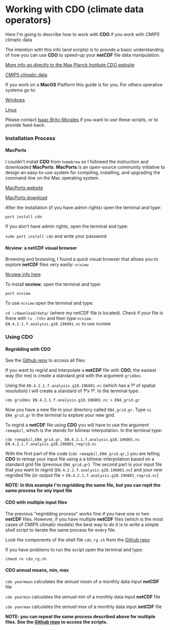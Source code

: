 # Working with CDO (climate data operators)

Here I'm going to describe how to work with **CDO** if you work with *CMIP5* climatic data

The intention with this info (and scripts) is to provide a basic understanding of how you can use **CDO** to speed-up your **netCDF** file data manipulation. 

[More info go directly to the Max Planck Institute CDO website](https://code.mpimet.mpg.de/projects/cdo/)

[CMIP5 climatic data](https://esgf-node.llnl.gov/projects/esgf-llnl/)

If you work on a **MacOS** Platform this guide is for you. For others operative systems go to:

[Windows](https://code.mpimet.mpg.de/projects/cdo/wiki/Win32)

[Linux](https://code.mpimet.mpg.de/projects/cdo/wiki/Linux_Platform)

Please contact [Isaac Brito-Morales](i.britomorales@uq.edu.au) if you want to use these scripts, or to provide feed-back.

### Installation Process 

#### MacPorts

I couldn't install **CDO** from `homebrew` so I followed the instruction and downloaded **MacPorts**. **MacPorts** is an open-source community initiative to design an easy-to-use system for compiling, installing, and upgrading the command-line on the Mac operating system. 

[MacPorts website](https://www.macports.org/index.php)

[MacPorts download](https://www.macports.org/install.php)

After the installation (if you have admin rights) open the terminal and type:

  `port install cdo`

If you don't have admin rights, open the terminal and type:

  `sudo port install cdo` and write your password

#### Ncview: a netCDF visual browser

Browsing and browsing, I found a quick visual browser that allows you to explore **netCDF** files very easily: `ncview` 

[Ncview info here](http://meteora.ucsd.edu/~pierce/ncview_home_page.html)

To install **ncview**, open the terminal and type:

  `port ncview`
  
To use `ncview` open the terminal and type:

  `cd ~/download/data/` (where my netCDF file is located).
  Check if your file is there with
  `ls -lthr` 
  and then type `ncview EN.4.2.1.f.analysis.g10.196001.nc` to use ncview 

### Using CDO

#### Regridding with CDO

See the [Github repo](https://github.com/IsaakBM/CDO-climate-data-operators-) to access all files.

If you want to regrid and interpolate a **netCDF** file with **CDO**, the easiest way (for me) is create a standard grid with the argument `griddes`.

  Using the `EN.4.2.1.f.analysis.g10.196001.nc` (which has a 1º of spatial resolution) I will create a standard of 1ºx 1º. In the terminal type:
  
  `cdo griddes EN.4.2.1.f.analysis.g10.196001.nc > EN4_grid.gr`
  
  Now you have a new file in your directory called `EN4_grid.gr`. Type `vi EN4_grid.gr` in the terminal to explore your new grid. 
  
  To regrid a **netCDF** file using **CDO** you will have to use the argument `remapbil`, which is the stands for bilinear interpolation. In the   terminal type: 
  
  `cdo remapbil,EN4_grid.gr, EN.4.2.1.f.analysis.g10.196001.nc EN.4.2.1.f.analysis.g10.196001_regrid.nc`
  
  With the first part of the code (`cdo remapbil,EN4_grid.gr,`) you are telling **CDO** to remap your input file using a a bilinear interpolation   based on a standard grid file (previous `EN4_grid.gr`). The second part is your input file that you want to regrid (`EN.4.2.1.f.analysis.g10.196001.nc`) and your *new* regrided file (or output file  = `EN.4.2.1.f.analysis.g10.196001_regrid.nc`)

  **NOTE: In this example I'm regridding the same file, but you can repit the same process for any input file**

#### CDO with multiple input files

The previous "regridding process" works fine if you have one or two **netCDF** files. However, if you have multiple **netCDF** files (which is the most cases of CMIP5 climatic models) the best way to do it is to write a simple *shell* script to iterate the same process for every file.

  Look the components of the shell file `cdo_rg.sh` from the [Github repo](https://github.com/IsaakBM/CDO-climate-data-operators-) 
  
  If you have problems to run the script open the terminal and type: 
  
  `chmod +x cdo_rg.sh`
  
#### CDO annual means, min, max

  `cdo yearmean` calculates the *annual mean* of a monthly data input **netCDF** file
  
  `cdo yearmin` calculates the *annual min* of a monthly data input **netCDF** file
  
  `cdo yearmax` calculates the *annual max* of a monthly data input **netCDF** file

  **NOTE: you can repeat the same process described above for multiple files. See the [Github repo](https://github.com/IsaakBM/CDO-climate-data-operators-) to access the scripts.**





